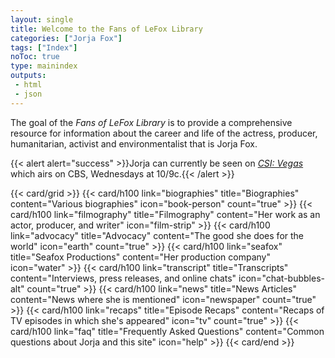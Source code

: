 ```yaml
---
layout: single
title: Welcome to the Fans of LeFox Library
categories: ["Jorja Fox"]
tags: ["Index"]
noToc: true
type: mainindex
outputs:
 - html
 - json
---
```


The goal of the *Fans of LeFox Library* is to provide a comprehensive resource for information about the career and life of the actress, producer, humanitarian, activist and environmentalist that is Jorja Fox.

{{< alert alert="success" >}}Jorja can currently be seen on <a href="/library/actor/csi-vegas" class="alert-link"><em>CSI: Vegas</em></a> which airs on CBS, Wednesdays at 10/9c.{{< /alert >}}

{{< card/grid >}}
    {{< card/h100 link="biographies" title="Biographies" content="Various biographies" icon="book-person" count="true" >}}
    {{< card/h100 link="filmography" title="Filmography" content="Her work as an actor, producer, and writer" icon="film-strip" >}}
    {{< card/h100 link="advocacy" title="Advocacy" content="The good she does for the world" icon="earth" count="true" >}}
    {{< card/h100 link="seafox" title="Seafox Productions" content="Her production company" icon="water" >}}
    {{< card/h100 link="transcript" title="Transcripts" content="Interviews, press releases, and online chats" icon="chat-bubbles-alt" count="true" >}}
    {{< card/h100 link="news" title="News Articles" content="News where she is mentioned" icon="newspaper" count="true" >}}
    {{< card/h100 link="recaps" title="Episode Recaps" content="Recaps of TV episodes in which she's appeared" icon="tv" count="true" >}}
    {{< card/h100 link="faq" title="Frequently Asked Questions" content="Common questions about Jorja and this site" icon="help" >}}
{{< card/end >}}
